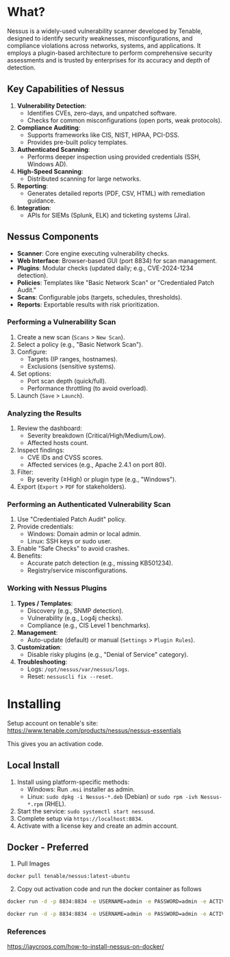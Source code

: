 # What?

Nessus is a widely-used vulnerability scanner developed by Tenable, designed to identify security weaknesses, misconfigurations, and compliance violations across networks, systems, and applications. It employs a plugin-based architecture to perform comprehensive security assessments and is trusted by enterprises for its accuracy and depth of detection.

## Key Capabilities of Nessus

1. **Vulnerability Detection**:
   - Identifies CVEs, zero-days, and unpatched software.
   - Checks for common misconfigurations (open ports, weak protocols).
2. **Compliance Auditing**:
   - Supports frameworks like CIS, NIST, HIPAA, PCI-DSS.
   - Provides pre-built policy templates.
3. **Authenticated Scanning**:
   - Performs deeper inspection using provided credentials (SSH, Windows AD).
4. **High-Speed Scanning**:
   - Distributed scanning for large networks.
5. **Reporting**:
   - Generates detailed reports (PDF, CSV, HTML) with remediation guidance.
6. **Integration**:
   - APIs for SIEMs (Splunk, ELK) and ticketing systems (Jira).

## Nessus Components

- **Scanner**: Core engine executing vulnerability checks.
- **Web Interface**: Browser-based GUI (port 8834) for scan management.
- **Plugins**: Modular checks (updated daily; e.g., CVE-2024-1234 detection).
- **Policies**: Templates like "Basic Network Scan" or "Credentialed Patch Audit."
- **Scans**: Configurable jobs (targets, schedules, thresholds).
- **Reports**: Exportable results with risk prioritization.

### Performing a Vulnerability Scan

1. Create a new scan (`Scans` > `New Scan`).
2. Select a policy (e.g., "Basic Network Scan").
3. Configure:
   - Targets (IP ranges, hostnames).
   - Exclusions (sensitive systems).
4. Set options:
   - Port scan depth (quick/full).
   - Performance throttling (to avoid overload).
5. Launch (`Save` > `Launch`).

### Analyzing the Results

1. Review the dashboard:
   - Severity breakdown (Critical/High/Medium/Low).
   - Affected hosts count.
2. Inspect findings:
   - CVE IDs and CVSS scores.
   - Affected services (e.g., Apache 2.4.1 on port 80).
3. Filter:
   - By severity (≥High) or plugin type (e.g., "Windows").
4. Export (`Export` > `PDF` for stakeholders).

### Performing an Authenticated Vulnerability Scan

1. Use "Credentialed Patch Audit" policy.
2. Provide credentials:
   - Windows: Domain admin or local admin.
   - Linux: SSH keys or sudo user.
3. Enable "Safe Checks" to avoid crashes.
4. Benefits:
   - Accurate patch detection (e.g., missing KB501234).
   - Registry/service misconfigurations.

### Working with Nessus Plugins

1. **Types / Templates**:
   - Discovery (e.g., SNMP detection).
   - Vulnerability (e.g., Log4j checks).
   - Compliance (e.g., CIS Level 1 benchmarks).
2. **Management**:
   - Auto-update (default) or manual (`Settings` > `Plugin Rules`).
3. **Customization**:
   - Disable risky plugins (e.g., "Denial of Service" category).
4. **Troubleshooting**:
   - Logs: `/opt/nessus/var/nessus/logs`.
   - Reset: `nessuscli fix --reset`.

# Installing

Setup account on tenable's site: https://www.tenable.com/products/nessus/nessus-essentials

This gives you an activation code.

## Local Install

1. Install using platform-specific methods:
   - Windows: Run `.msi` installer as admin.
   - Linux: `sudo dpkg -i Nessus-*.deb` (Debian) or `sudo rpm -ivh Nessus-*.rpm` (RHEL).
2. Start the service: `sudo systemctl start nessusd`.
3. Complete setup via `https://localhost:8834`.
4. Activate with a license key and create an admin account.

## Docker - Preferred

1. Pull Images

```shell
docker pull tenable/nessus:latest-ubuntu
```

2. Copy out activation code and run the docker container as follows

```bash
docker run -d -p 8834:8834 -e USERNAME=admin -e PASSWORD=admin -e ACTIVATION_CODE=<CODE GOES HERE> tenable/nessus:latest-ubuntu

docker run -d -p 8834:8834 -e USERNAME=admin -e PASSWORD=admin -e ACTIVATION_CODE=XS45-9WQX-GKD5-J9NJ-ML3J tenable/nessus:latest-ubuntu
```

### References

https://jaycroos.com/how-to-install-nessus-on-docker/